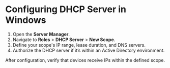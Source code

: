 # Configuring DHCP Server in Windows

1. Open the **Server Manager**.
2. Navigate to **Roles** > **DHCP Server** > **New Scope**.
3. Define your scope's IP range, lease duration, and DNS servers.
4. Authorize the DHCP server if it’s within an Active Directory environment.

After configuration, verify that devices receive IPs within the defined scope.

